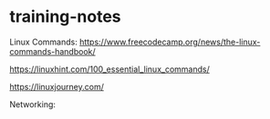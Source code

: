 # training-notes

Linux Commands:
https://www.freecodecamp.org/news/the-linux-commands-handbook/

https://linuxhint.com/100_essential_linux_commands/

https://linuxjourney.com/

Networking:

